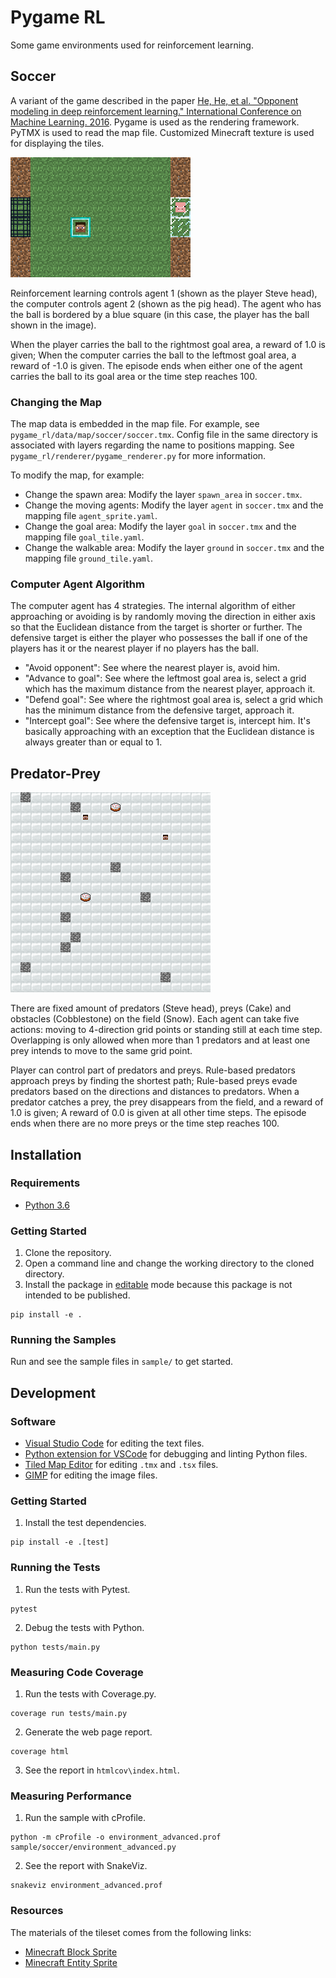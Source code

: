 # Pygame RL

Some game environments used for reinforcement learning.

## Soccer

A variant of the game described in the paper [He, He, et al. "Opponent modeling in deep reinforcement learning." International Conference on Machine Learning. 2016](https://www.umiacs.umd.edu/~hal/docs/daume16opponent.pdf). Pygame is used as the rendering framework. PyTMX is used to read the map file. Customized Minecraft texture is used for displaying the tiles.

![screenshot](docs/screenshot_soccer.png "Soccer Screenshot")

Reinforcement learning controls agent 1 (shown as the player Steve head), the computer controls agent 2 (shown as the pig head). The agent who has the ball is bordered by a blue square (in this case, the player has the ball shown in the image).

When the player carries the ball to the rightmost goal area, a reward of 1.0 is given; When the computer carries the ball to the leftmost goal area, a reward of -1.0 is given. The episode ends when either one of the agent carries the ball to its goal area or the time step reaches 100.

### Changing the Map

The map data is embedded in the map file. For example, see `pygame_rl/data/map/soccer/soccer.tmx`. Config file in the same directory is associated with layers regarding the name to positions mapping. See `pygame_rl/renderer/pygame_renderer.py` for more information.

To modify the map, for example:

* Change the spawn area: Modify the layer `spawn_area` in `soccer.tmx`.
* Change the moving agents: Modify the layer `agent` in `soccer.tmx` and the mapping file `agent_sprite.yaml`.
* Change the goal area: Modify the layer `goal` in `soccer.tmx` and the mapping file `goal_tile.yaml`.
* Change the walkable area: Modify the layer `ground` in `soccer.tmx` and the mapping file `ground_tile.yaml`.

### Computer Agent Algorithm

The computer agent has 4 strategies. The internal algorithm of either approaching or avoiding is by randomly moving the direction in either axis so that the Euclidean distance from the target is shorter or further. The defensive target is either the player who possesses the ball if one of the players has it or the nearest player if no players has the ball.

* "Avoid opponent": See where the nearest player is, avoid him.
* "Advance to goal": See where the leftmost goal area is, select a grid which has the maximum distance from the nearest player, approach it.
* "Defend goal": See where the rightmost goal area is, select a grid which has the minimum distance from the defensive target, approach it.
* "Intercept goal": See where the defensive target is, intercept him. It's basically approaching with an exception that the Euclidean distance is always greater than or equal to 1.

## Predator-Prey

![screenshot](docs/screenshot_predator_prey.png "Predator-prey Screenshot")

There are fixed amount of predators (Steve head), preys (Cake) and obstacles (Cobblestone) on the field (Snow). Each agent can take five actions: moving to 4-direction grid points or standing still at each time step. Overlapping is only allowed when more than 1 predators and at least one prey intends to move to the same grid point.

Player can control part of predators and preys. Rule-based predators approach preys by finding the shortest path; Rule-based preys evade predators based on the directions and distances to predators. When a predator catches a prey, the prey disappears from the field, and a reward of 1.0 is given; A reward of 0.0 is given at all other time steps. The episode ends when there are no more preys or the time step reaches 100.

## Installation

### Requirements

- [Python 3.6](https://www.continuum.io/)

### Getting Started

1. Clone the repository.
2. Open a command line and change the working directory to the cloned directory.
3. Install the package in [editable](https://pip.pypa.io/en/stable/reference/pip_install/#editable-installs) mode because this package is not intended to be published.
```shell
pip install -e .
```

### Running the Samples

Run and see the sample files in `sample/` to get started.

## Development

### Software

* [Visual Studio Code](https://code.visualstudio.com/) for editing the text files.
* [Python extension for VSCode](https://marketplace.visualstudio.com/items?itemName=donjayamanne.python) for debugging and linting Python files.
* [Tiled Map Editor](http://www.mapeditor.org/) for editing `.tmx` and `.tsx` files.
* [GIMP](https://www.gimp.org/) for editing the image files.

### Getting Started

1. Install the test dependencies.
```shell
pip install -e .[test]
```

### Running the Tests

1. Run the tests with Pytest.
```shell
pytest
```
2. Debug the tests with Python.
```shell
python tests/main.py
```

### Measuring Code Coverage

1. Run the tests with Coverage.py.
```shell
coverage run tests/main.py
```
2. Generate the web page report.
```shell
coverage html
```
3. See the report in `htmlcov\index.html`.

### Measuring Performance

1. Run the sample with cProfile.
```shell
python -m cProfile -o environment_advanced.prof sample/soccer/environment_advanced.py
```
2. See the report with SnakeViz.
```shell
snakeviz environment_advanced.prof
```

### Resources

The materials of the tileset comes from the following links:

* [Minecraft Block Sprite](http://minecraft.gamepedia.com/index.php?title=File:BlockCSS.png)
* [Minecraft Entity Sprite](https://minecraft.gamepedia.com/index.php?title=File:EntityCSS.png)